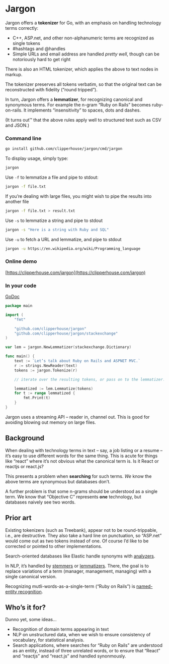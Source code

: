 # Jargon

Jargon offers a **tokenizer** for Go, with an emphasis on handling technology terms correctly:

- C++, ASP.net, and other non-alphanumeric terms are recognized as single tokens
- #hashtags and @handles
- Simple URLs and email address are handled _pretty well_, though can be notoriously hard to get right

There is also an HTML tokenizer, which applies the above to text nodes in markup.

The tokenizer preserves all tokens verbatim, so that the original text can be reconstructed with fidelity (“round tripped”).

In turn, Jargon offers a **lemmatizer**, for recognizing canonical and synonymous terms. For example the n-gram “Ruby on Rails” becomes ruby-on-rails. It implements “insensitivity” to spaces, dots and dashes.

(It turns out™️ that the above rules apply well to structured text such as CSV and JSON.)

### Command line

```bash
go install github.com/clipperhouse/jargon/cmd/jargon
```

To display usage, simply type:

```bash
jargon
```

Use `-f` to lemmatize a file and pipe to stdout:

```bash
jargon -f file.txt
```

If you’re dealing with large files, you might wish to pipe the results into another file

```bash
jargon -f file.txt > result.txt
```

Use `-s` to lemmatize a string and pipe to stdout

```bash
jargon -s "Here is a string with Ruby and SQL"
```

Use `-u` to fetch a URL and lemmatize, and pipe to stdout

```bash
jargon -u https://en.wikipedia.org/wiki/Programming_language
```

### Online demo

[https://clipperhouse.com/jargon](https://clipperhouse.com/jargon)

### In your code

[GoDoc](https://godoc.org/github.com/clipperhouse/jargon)

```go
package main

import (
    "fmt"

    "github.com/clipperhouse/jargon"
    "github.com/clipperhouse/jargon/stackexchange"
)

var lem = jargon.NewLemmatizer(stackexchange.Dictionary)

func main() {
    text := `Let’s talk about Ruby on Rails and ASPNET MVC.`
    r := strings.NewReader(text)
    tokens := jargon.Tokenize(r)

    // iterate over the resulting tokens, or pass on to the lemmatizer...

    lemmatized := lem.Lemmatize(tokens)
    for t := range lemmatized {
        fmt.Print(t)
    }
}
```

Jargon uses a streaming API – reader in, channel out. This is good for avoiding blowing out memory on large files.

## Background

When dealing with technology terms in text – say, a job listing or a resume –
it’s easy to use different words for the same thing. This is acute for things like “react” where it’s not obvious
what the canonical term is. Is it React or reactjs or react.js?

This presents a problem when **searching** for such terms. _We_ know the above terms are synonymous but databases don’t.

A further problem is that some n-grams should be understood as a single term. We know that “Objective C” represents
**one** technology, but databases naively see two words.

## Prior art

Existing tokenizers (such as Treebank), appear not to be round-trippable, i.e., are destructive. They also take a hard line on punctuation, so “ASP.net” would come out as two tokens instead of one. Of course I’d like to be corrected or pointed to other implementations.

Search-oriented databases like Elastic handle synonyms with [analyzers](https://www.elastic.co/guide/en/elasticsearch/reference/current/analysis-analyzers.html).

In NLP, it’s handled by [stemmers](https://en.wikipedia.org/wiki/Stemming) or [lemmatizers](https://en.wikipedia.org/wiki/Lemmatisation). There, the goal is to replace variations of a term (manager, management, managing) with a single canonical version.

Recognizing mutli-words-as-a-single-term (“Ruby on Rails”) is [named-entity recognition](https://en.wikipedia.org/wiki/Named-entity_recognition).

## Who’s it for?

Dunno yet, some ideas…

- Recognition of domain terms appearing in text
- NLP on unstructured data, when we wish to ensure consistency of vocabulary, for statistical analysis.
- Search applications, where searches for “Ruby on Rails” are understood as an entity, instead of three unrelated words, or to ensure that “React” and “reactjs” and “react.js” and handled synonmously.
